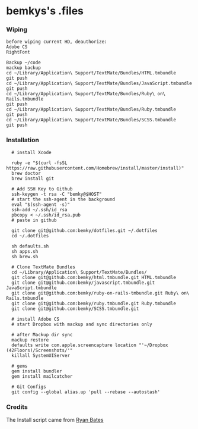 bemkys's .files
=================
### Wiping
    before wiping current HD, deauthorize:
    Adobe CS
    RightFont
    
    Backup ~/code
    mackup backup
    cd ~/Library/Application\ Support/TextMate/Bundles/HTML.tmbundle
    git push
    cd ~/Library/Application\ Support/TextMate/Bundles/JavaScript.tmbundle
    git push
    cd ~/Library/Application\ Support/TextMate/Bundles/Ruby\ on\ Rails.tmbundle
    git push
    cd ~/Library/Application\ Support/TextMate/Bundles/Ruby.tmbundle
    git push
    cd ~/Library/Application\ Support/TextMate/Bundles/SCSS.tmbundle
    git push


### Installation

      # install Xcode

      ruby -e "$(curl -fsSL https://raw.githubusercontent.com/Homebrew/install/master/install)"
      brew doctor
      brew install git

	  # Add SSH Key to Github
      ssh-keygen -t rsa -C "bemky@$HOST"
      # start the ssh-agent in the background
      eval "$(ssh-agent -s)"
      ssh-add ~/.ssh/id_rsa
      pbcopy < ~/.ssh/id_rsa.pub
      # paste in github

      git clone git@github.com:bemky/dotfiles.git ~/.dotfiles
      cd ~/.dotfiles
      
      sh defaults.sh
      sh apps.sh
      sh brew.sh
      
      # Clone TextMate Bundles
      cd ~/Library/Application\ Support/TextMate/Bundles/
      git clone git@github.com:bemky/html.tmbundle.git HTML.tmbundle
      git clone git@github.com:bemky/javascript.tmbundle.git JavaScript.tmbundle
      git clone git@github.com:bemky/ruby-on-rails-tmbundle.git Ruby\ on\ Rails.tmbundle
      git clone git@github.com:bemky/ruby.tmbundle.git Ruby.tmbundle
      git clone git@github.com:bemky/SCSS.tmbundle.git
      
      # install Adobe CS
	  # start Dropbox with mackup and sync directories only
      
      # after Mackup dir sync
      mackup restore
      defaults write com.apple.screencapture location "'~/Dropbox (42Floors)/Screenshots/'"
      killall SystemUIServer
      
      # gems
      gem install bundler
      gem install mailcatcher
      
      # Git Configs
      git config --global alias.up 'pull --rebase --autostash'
      

### Credits

The Install script came from [Ryan Bates](http://github.com/ryanb/dotfiles)
